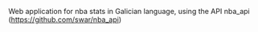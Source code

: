 Web application for nba stats in Galician language, using the API nba_api (https://github.com/swar/nba_api)
